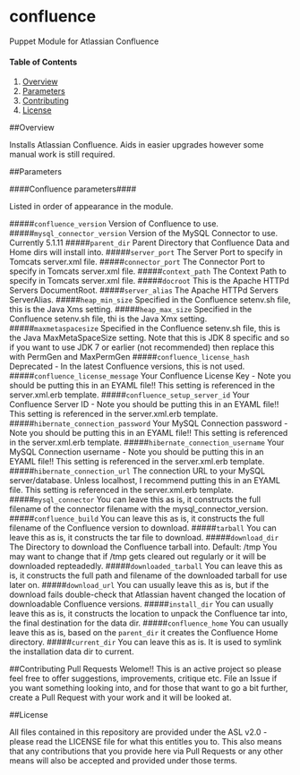 # confluence
Puppet Module for Atlassian Confluence

#### Table of Contents

1. [Overview](#overview)
2. [Parameters](#parameters)
3. [Contributing](#contributing)
4. [License](#license)

##Overview

Installs Atlassian Confluence. Aids in easier upgrades however some
manual work is still required.

##Parameters

####Confluence parameters####

Listed in order of appearance in the module.

#####`confluence_version`
Version of Confluence to use.
#####`mysql_connector_version`
Version of the MySQL Connector to use. Currently 5.1.11
#####`parent_dir`
Parent Directory that Confluence Data and Home dirs will install into.
#####`server_port` 
The Server Port to specify in Tomcats server.xml file.
#####`connector_port`
The Connector Port to specify in Tomcats server.xml file.
#####`context_path`
The Context Path to specify in Tomcats server.xml file.
#####`docroot`
This is the Apache HTTPd Servers DocumentRoot.
#####`server_alias`
The Apache HTTPd Servers ServerAlias.
#####`heap_min_size`
Specified in the Confluence setenv.sh file, this is the Java Xms setting.
#####`heap_max_size`
Specified in the Confluence setenv.sh file, thi is the Java Xmx setting.
#####`maxmetaspacesize`
Specified in the Confluence setenv.sh file, this is the Java MaxMetaSpaceSize 
setting. Note that this is JDK 8 specific and so if you want to use JDK 7 or 
earlier (not recommended) then replace this with PermGen and MaxPermGen
#####`confluence_license_hash`
Deprecated - In the latest Confluence versions, this is not used.
#####`confluence_license_message`
Your Confluence License Key - Note you should be putting this in an EYAML
file!! This setting is referenced in the server.xml.erb template.
#####`confluence_setup_server_id`
Your Confluence Server ID - Note you should be putting this in an EYAML
file!! This setting is referenced in the server.xml.erb template.
#####`hibernate_connection_password`
Your MySQL Connection password - Note you should be putting this in an EYAML
file!! This setting is referenced in the server.xml.erb template.
#####`hibernate_connection_username`
Your MySQL Connection username - Note you should be putting this in an EYAML
file!! This setting is referenced in the server.xml.erb template.
#####`hibernate_connection_url`
The connection URL to your MySQL server/database. Unless localhost, I
recommend putting this in an EYAML file. This setting is referenced in the server.xml.erb template.
#####`mysql_connector`
You can leave this as is, it constructs the full filename of the connector
filename with the mysql_connector_version.
#####`confluence_build`
You can leave this as is, it constructs the full filename of the Confluence
version to download.
#####`tarball`
You can leave this as is, it constructs the tar file to download.
#####`download_dir`
The Directory to download the Confluence tarball into. Default: /tmp
You may want to change that if /tmp gets cleared out regularly or it
will be downloaded repteadedly.
#####`downloaded_tarball`
You can leave this as is, it constructs the full path and filename of the
downloaded tarball for use later on.
#####`download_url`
You can usually leave this as is, but if the download fails double-check that
Atlassian havent changed the location of downloadable Confluence versions.
#####`install_dir`
You can usually leave this as is, it constructs the location to unpack the 
Confluence tar into, the final destination for the data dir.
#####`confluence_home`
You can usually leave this as is, based on the `parent_dir` it creates the 
Confluence Home directory.
#####`current_dir`
You can leave this as is. It is used to symlink the installation data dir to current.

##Contributing
Pull Requests Welome!!
This is an active project so please feel free to offer suggestions, improvements, critique etc. File an Issue if you want something looking into, and for those
that want to go a bit further, create a Pull Request with your work and it will
be looked at.

##License

All files contained in this repository are provided under the ASL v2.0 - please read the LICENSE file for what this entitles you to. This also means that any contributions that you provide here via Pull Requests or any other means will also be accepted and provided under those terms.


